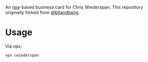 An [npx](https://www.npmjs.com/package/npx)-based business card for Chris Wiederspan. This repository originally forked from [@bitandbang](https://github.com/bnb/bitandbang).

# Usage
Via npx:
```
npx cwiederspan
```